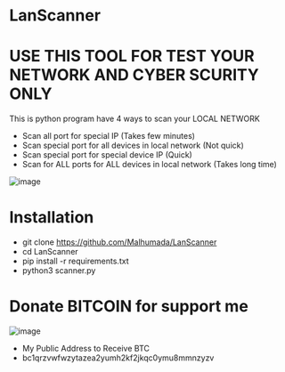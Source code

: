 
# LanScanner
# USE THIS TOOL FOR TEST YOUR NETWORK AND CYBER SCURITY ONLY
 
This is python program have 4 ways to scan your LOCAL NETWORK


  - Scan all port for special IP (Takes few minutes)
  - Scan special port for all devices in local network (Not quick)
  - Scan special port for special device IP (Quick)
  - Scan for ALL ports for ALL devices in local network (Takes long time)

![image](https://user-images.githubusercontent.com/55332488/122548640-489f1d80-d03a-11eb-979b-a0d3d1793523.png)




# Installation
 - git clone https://github.com/Malhumada/LanScanner
 - cd LanScanner
 - pip install -r requirements.txt 
 - python3 scanner.py



 # Donate BITCOIN for support me
 
 ![image](https://user-images.githubusercontent.com/55332488/122542464-63ba5f00-d033-11eb-9f55-c33c9927e944.png)
 
 
 - My Public Address to Receive BTC 
 - bc1qrzvwfwzytazea2yumh2kf2jkqc0ymu8mmnzyzv






